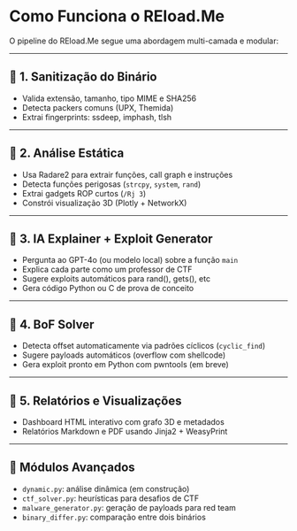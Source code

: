 # Como Funciona o REload.Me

O pipeline do REload.Me segue uma abordagem multi-camada e modular:

---

## 🧼 1. Sanitização do Binário

- Valida extensão, tamanho, tipo MIME e SHA256
- Detecta packers comuns (UPX, Themida)
- Extrai fingerprints: ssdeep, imphash, tlsh

---

## 🧠 2. Análise Estática

- Usa Radare2 para extrair funções, call graph e instruções
- Detecta funções perigosas (`strcpy`, `system`, `rand`)
- Extrai gadgets ROP curtos (`/Rj 3`)
- Constrói visualização 3D (Plotly + NetworkX)

---

## 🤖 3. IA Explainer + Exploit Generator

- Pergunta ao GPT-4o (ou modelo local) sobre a função `main`
- Explica cada parte como um professor de CTF
- Sugere exploits automáticos para rand(), gets(), etc
- Gera código Python ou C de prova de conceito

---

## 🧪 4. BoF Solver

- Detecta offset automaticamente via padrões cíclicos (`cyclic_find`)
- Sugere payloads automáticos (overflow com shellcode)
- Gera exploit pronto em Python com pwntools (em breve)

---

## 📄 5. Relatórios e Visualizações

- Dashboard HTML interativo com grafo 3D e metadados
- Relatórios Markdown e PDF usando Jinja2 + WeasyPrint

---

## 🔬 Módulos Avançados

- `dynamic.py`: análise dinâmica (em construção)
- `ctf_solver.py`: heurísticas para desafios de CTF
- `malware_generator.py`: geração de payloads para red team
- `binary_differ.py`: comparação entre dois binários